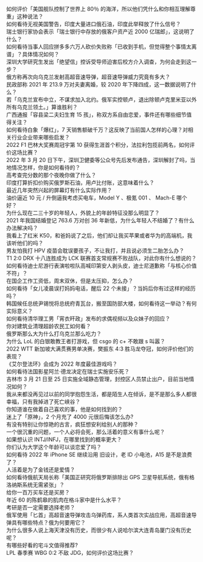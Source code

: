 如何评价「美国舰队控制了世界上 80％ 的海洋，所以他们凭什么和你相互理解尊重」这种说法？  
如何看待无视美国警告，印度大量进口俄石油，印度此举释放了什么信号？  
瑞士银行家协会表示「瑞士银行中存放的俄客户资产近 2000 亿瑞郎」，这说明了什么？  
如何看待当事人回应拼多多六万人砍价失败称「已收到手机，但觉得整个事情太离谱」？具体情况如何？  
深圳大学研究生发出「绝望信」控诉受导师迫害后校方介入调查，为何会走到这一步？  
俄方称再次向乌克兰发射高超音速导弹，超音速导弹威力究竟有多大？  
民政部称 2021 年 213.9 万对夫妻离婚，较 2020 年下降四成，这一数据说明了什么？  
若「乌克兰宣布中立，不谋求加入北约。俄军实控顿卢，退出除顿卢克里米亚以外所有乌克兰领土。」算谁胜利？  
广西通报「容县梁二夫妇生育 15 孩」，称双方系自由恋爱，事件还有哪些细节值得关注？  
如何看待白象「爆红」，7 天销售额破千万？这反映了当前国人怎样的心理？对相关行业企业带来哪些启发？  
2022 F1 巴林大奖赛周冠宇第 10 获得生涯首个积分，法拉利包揽前两名，如何评价这场比赛？  
2022 年 3 月 20 日下午，深圳卫健委等公众号先后发布通告，深圳解封了吗，当地情况怎样，你是如何看待的？  
高考查完分数的那个夜晚你做了什么？  
印度打算折扣价购买俄罗斯石油，用卢比付账，这意味着什么？  
最近几年突然兴起的屏幕灯有什么实际作用？  
油价逼近 10 元 / 升倒逼我考虑买电车，Model Y 、极氪 001 、 Mach-E 哪个好？  
为什么现在二三十岁的年轻人，外貌上的年龄特征没那么明显了？  
2021 年我国结婚登记 763.6 万对创 36 年新低，为什么年轻人不结婚了？有什么办法解决吗？  
我看上了红米 K50，和爸妈说了之后，他们却让我买苹果或者华为的高端机，我该听他们的吗？  
男友怕我打 HPV 疫苗会耽误要孩子，不让我打，并且说必须生二胎怎么办？  
T1 2:0 DRX 十八连胜成为 LCK 联赛首支常规赛不败战队，对此你有什么想说的？  
如何看待迪士尼游行表演啦啦队高喊印第安人剥头皮，迪士尼道歉称「与核心价值不符」？  
在国企工作工资低，周末双休，但是太压抑，怎么办？  
如何看待「女儿凌晨误打妈妈电话，醒后 22 个未接」？当妈后你有过这样的经历吗？  
韩国候任总统尹锡悦将总统府青瓦台，搬至国防部大楼，如何看待这一举动？有何实际意义？  
如何看待清华理工男「宵衣旰政」发布的求偶视频以及众妹子的回应？  
你对建筑业清理超龄农民工如何看？  
俄罗斯那么大为什么打乌克兰那么吃力？  
为什么 LoL 的白银敢教王者打游戏，但 csgo 的 c+ 不敢跟 s 叫嚣？  
2022 WTT 新加坡大满贯赛男单决赛，樊振东 4:3 胜马龙夺冠，如何评价他们的表现？  
《艾尔登法环》会成为 2022 年度最佳游戏吗？  
如何看待法国影星阿兰·德龙决定在瑞士实施安乐死？  
吉林市 3 月 21 日至 25 日实施全域静态管理，封控区人员禁止出户，目前当地情况如何？  
我从来都没再见过以前的同学抱怨生活，都是陌生人在倾诉，是不是那么多人都很幸福，只有我掉进了死亡峡谷？  
你知道谁在做着自己喜欢的事，他是如何找到的？  
迷上了「原神」，2 个月充了 4000 元很后悔该怎么办?  
有没有特别让你惊艳的古言，疯狂想安利给别人的那种？  
一个很沉重的问题，一个人必将会死，那么活着的意义有事什么呢？  
如果想认识 INTJ/INFJ，在哪里找到的概率更大？  
你们认为大学这个年龄可以谈恋爱了吗？  
如何看待 2022 年 iPhone SE 继续沿用 旧设计，老 ID 小电池，A15 是不是浪费了？  
人活着是为了金钱还是爱情？  
如何看待俄航天局长称「美国正研究将俄罗斯排除出 GPS 卫星导航系统，俄有格洛纳斯系统无需紧张」？  
给你一百万买车还是买房？  
年近 60 的陈鹤皋的肌肉在格斗家中是什么水平？  
考研是否一定需要选择老师？  
俄军使用「匕首」高超音速导弹攻击乌弹药库，系人类首次实战应用，高超音速导弹具有哪些特点？俄为何要用它？  
为什么很多人说上海天津没有历史，而很少有人说哈尔滨大连青岛厦门没有历史呢？  
有哪些好看的宅斗文值得推荐?  
LPL 春季赛 WBG 0:2 不敌 JDG，如何评价这场比赛？  
